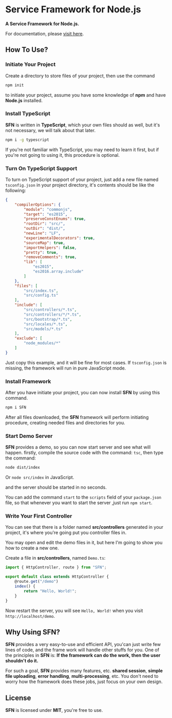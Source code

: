 # Service Framework for Node.js

**A Service Framework for Node.js.**

For documentation, please [visit here](http://hyurl.github.io/SFN).

## How To Use?

### Initiate Your Project

Create a directory to store files of your project, then use the command

```sh
npm init
```

to initiate your project, assume you have some knowledge of **npm** and have 
**Node.js** installed.

### Install TypeScript

**SFN** is written in **TypeScript**, which your own files should as well, 
but it's not necessary, we will talk about that later.

```sh
npm i -g typescript
```

If you're not familiar with TypeScript, you may need to learn it first, but 
if you're not going to using it, this procedure is optional.

### Turn On TypeScript Support

To turn on TypeScript support of your project, just add a new file named 
`tsconfig.json` in your project directory, it's contents should be like the 
following:

```json
{
    "compilerOptions": {
        "module": "commonjs",
        "target": "es2015",
        "preserveConstEnums": true,
        "rootDir": "src/",
        "outDir": "dist/",
        "newLine": "LF",
        "experimentalDecorators": true,
        "sourceMap": true,
        "importHelpers": false,
        "pretty": true,
        "removeComments": true,
        "lib": [
            "es2015",
            "es2016.array.include"
        ]
    },
    "files": [
        "src/index.ts",
        "src/config.ts"
    ],
    "include": [
        "src/controllers/*.ts",
        "src/controllers/*/*.ts",
        "src/bootstrap/*.ts",
        "src/locales/*.ts",
        "src/models/*.ts"
    ],
    "exclude": [
        "node_modules/*"
    ]
}
```

Just copy this example, and it will be fine for most cases. If `tsconfig.json`
is missing, the framework will run in pure JavaScript mode.

### Install Framework

After you have initiate your project, you can now install **SFN** by using 
this command.

```sh
npm i SFN
```

After all files downloaded, the **SFN** framework will perform initiating 
procedure, creating needed files and directories for you.

### Start Demo Server

**SFN** provides a demo, so you can now start server and see what will happen.
firstly, compile the source code with the command: `tsc`, then type the 
command:

```sh
node dist/index
```

Or `node src/index` in JavaScript.

and the server should be started in no seconds.

You can add the command `start` to the `scripts` field of your `package.json` 
file, so that whenever you want to start the server ,just run `npm start`.

### Write Your First Controller

You can see that there is a folder named **src/controllers** generated in your 
project, it's where you're going put you controller files in.

You may open and edit the demo files in it, but here I'm going to show you how
to create a new one.

Create a file in **src/controllers**, named `Demo.ts`:

```typescript
import { HttpController, route } from "SFN";

export default class extends HttpController {
    @route.get("/demo")
    index() {
        return "Hello, World!";
    }
}
```

Now restart the server, you will see `Hello, World!` when you visit 
`http://localhost/demo`.

## Why Using **SFN**?

**SFN** provides a very easy-to-use and efficient API, you'can just write few 
lines of code, and the frame work will handle other stuffs for you. One of the
principles in **SFN** is: **If the framework can do the work, then the user** 
**shouldn't do it.**

For such a goal, **SFN** provides many features, etc. **shared session**, 
**simple file uploading**, **error handling**, **multi-processing**, etc. You 
don't need to worry how the framework does these jobs, just focus on your own 
design.

## License

**SFN** is licensed under **MIT**, you're free to use.